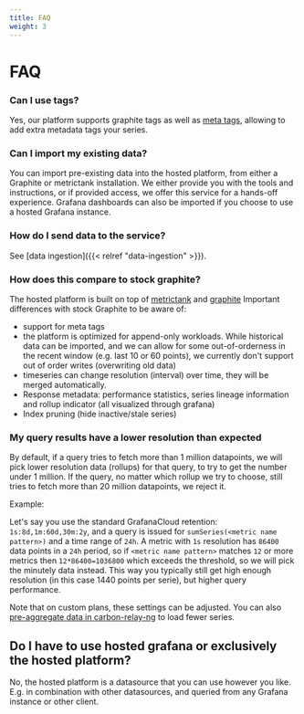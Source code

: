 ```yaml
---
title: FAQ
weight: 3
---
```

# FAQ

### Can I use tags?

Yes, our platform supports graphite tags as well as [meta tags](https://grafana.com/blog/2019/04/09/metrictank-meta-tags/), allowing to add extra metadata tags your series.

### Can I import my existing data?

You can import pre-existing data into the hosted platform, from either a Graphite or metrictank installation.
We either provide you with the tools and instructions, or if provided access, we offer this service for a hands-off experience.
Grafana dashboards can also be imported if you choose to use a hosted Grafana instance.

### How do I send data to the service?

See [data ingestion]({{< relref "data-ingestion" >}}).

### How does this compare to stock graphite?

The hosted platform is built on top of [metrictank](/oss/metrictank) and [graphite](/oss/graphite)
Important differences with stock Graphite to be aware of:

* support for meta tags
* the platform is optimized for append-only workloads. While historical data can be imported, and we can allow for some out-of-orderness in the recent window (e.g. last 10 or 60 points), we currently don't support out of order writes (overwriting old data)
* timeseries can change resolution (interval) over time, they will be merged automatically.
* Response metadata: performance statistics, series lineage information and rollup indicator (all visualized through grafana)
* Index pruning (hide inactive/stale series)


### My query results have a lower resolution than expected

By default, if a query tries to fetch more than 1 million datapoints, we will pick lower resolution data (rollups) for that query, to try to get the number under 1 million.
If the query, no matter which rollup we try to choose, still tries to fetch more than 20 million datapoints, we reject it.

Example:

Let's say you use the standard GrafanaCloud retention: `1s:8d,1m:60d,30m:2y`, and a query is issued for `sumSeries(<metric name pattern>)` and a time range of `24h`.
A metric with `1s` resolution has `86400` data points in a `24h` period, so if `<metric name pattern>` matches `12` or more metrics then `12*86400=1036800` which exceeds the threshold,
so we will pick the minutely data instead. This way you typically still get high enough resolution (in this case 1440 points per serie), but higher query performance.

Note that on custom plans, these settings can be adjusted. You can also [pre-aggregate data in carbon-relay-ng](https://github.com/grafana/carbon-relay-ng/blob/master/docs/aggregation.md) to load fewer series.

## Do I have to use hosted grafana or exclusively the hosted platform?

No, the hosted platform is a datasource that you can use however you like. E.g. in combination with other datasources, and queried from any Grafana instance or other client.
